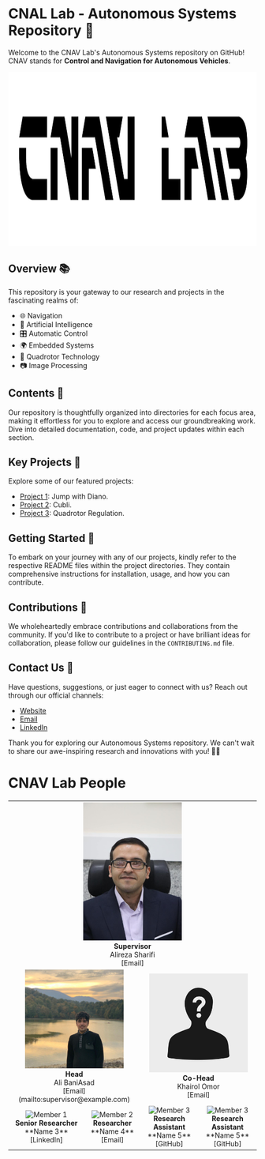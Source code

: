 # CNAL Lab - Autonomous Systems Repository 🚁

Welcome to the CNAV Lab's Autonomous Systems repository on GitHub! 
CNAV stands for **Control and Navigation for Autonomous Vehicles**.

<div align="center">
  <img src="images/logo.png" width="1504" height="352" alt="CNAV Lab Logo"><br>
</div>



## Overview 📚

This repository is your gateway to our research and projects in the fascinating realms of:

- 🌐 Navigation
- 🤖 Artificial Intelligence
- 🎛️ Automatic Control
- 🌍 Embedded Systems
- 🚁 Quadrotor Technology
- 📷 Image Processing

## Contents 📂

Our repository is thoughtfully organized into directories for each focus area, making it effortless for you to explore and access our groundbreaking work. Dive into detailed documentation, code, and project updates within each section.

## Key Projects 🔑

Explore some of our featured projects:

- [Project 1](link_to_project_1): Jump with Diano.
- [Project 2](link_to_project_2): Cubli.
- [Project 3](link_to_project_3): Quadrotor Regulation.

## Getting Started 🚀

To embark on your journey with any of our projects, kindly refer to the respective README files within the project directories. They contain comprehensive instructions for installation, usage, and how you can contribute.

## Contributions 🤝

We wholeheartedly embrace contributions and collaborations from the community. If you'd like to contribute to a project or have brilliant ideas for collaboration, please follow our guidelines in the `CONTRIBUTING.md` file.

## Contact Us 📩

Have questions, suggestions, or just eager to connect with us? Reach out through our official channels:

- [Website](http://ae.sharif.edu/~cnavlab)
- [Email](mailto:cnavlab@ae.sharif.edu)
- [LinkedIn](https://www.linkedin.com/company/cnallab)

Thank you for exploring our Autonomous Systems repository. We can't wait to share our awe-inspiring research and innovations with you! 🚀🌟



# CNAV Lab People

<div align="center">

<table>
  <!-- Supervisor row -->
  <tr>
    <td colspan="4" align="center">
      <img src="images/profiles/sharifi.jpeg" width="200" height="280" ><br>
      <strong>Supervisor</strong><br>
      Alireza Sharifi<br>
      [Email]
    </td>
  </tr>

  <!-- Second row: Co-heads -->
  <tr>
    <td colspan="2" align="center">
      <img src="images/profiles/baniasad.jpeg" width="200" height="200"><br>
      <strong>Head</strong><br>
      Ali BaniAsad<br>[Email](mailto:supervisor@example.com)</td>
    <td colspan="2" align="center">
      <img src="images/profiles/kh.jpg" width="200" height="200" ><br>
      <strong>Co-Head</strong><br>
      Khairol Omor<br>
      [Email]
    </td>
  </tr>

  <!-- Third row: Others -->
  <tr>
    <td align="center">
      <img src="images/member1.png" width="100" height="100" alt="Member 1"><br>
      <strong>Senior Researcher</strong><br>
      **Name 3**<br>
      [LinkedIn]
    </td>
    <td align="center">
      <img src="images/member2.png" width="100" height="100" alt="Member 2"><br>
      <strong>Researcher</strong><br>
      **Name 4**<br>
      [Email]
    </td>
    <td align="center">
      <img src="images/member3.png" width="100" height="100" alt="Member 3"><br>
      <strong>Research Assistant</strong><br>
      **Name 5**<br>
      [GitHub]
    </td>
     <td align="center">
      <img src="images/member3.png" width="100" height="100" alt="Member 3"><br>
      <strong>Research Assistant</strong><br>
      **Name 5**<br>
      [GitHub]
    </td>
  </tr>
</table>

</div>


